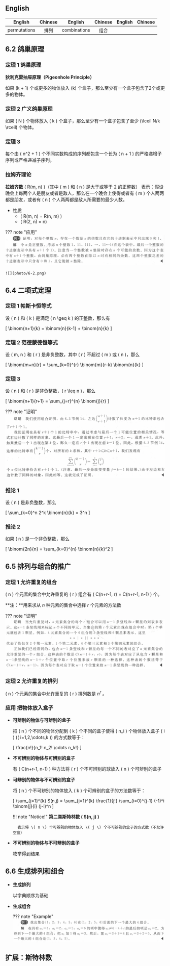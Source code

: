 
## English

|English|Chinese|English|Chinese|English|Chinese|
|:--:|:--:|:--:|:--:|:--:|:--:|
|permutations|排列|combinations|组合|||

## 6.2 鸽巢原理

### 定理 1 鸽巢原理
**狄利克雷抽屉原理（Pigeonhole Principle）**

如果 \(k + 1\) 个或更多的物体放入 \(k\) 个盒子，那么至少有一个盒子包含了2个或更多的物体。

### 定理 2 广义鸽巢原理
如果 \( N \) 个物体放入 \( k \) 个盒子，那么至少有一个盒子包含了至少 \(\lceil N/k \rceil\) 个物体。

### 定理 3
每个由 \( n^2 + 1 \) 个不同实数构成的序列都包含一个长为 \( n + 1 \) 的严格递增子序列或严格递减子序列。

### 拉姆齐理论
**拉姆齐数**   \( R(m, n) \)（其中 \( m \) 和 \( n \) 是大于或等于 2 的正整数）
表示：假设晚会上每两个人是朋友或者是敌人，那么在一个晚会上使得或者有 \( m \) 个人两两都是朋友，或者有 \( n \) 个人两两都是敌人所需要的最少人数。  

- 性质
    - \( R(m, n) = R(n, m) \)
    - \( R(2, n) = n\)

??? note "应用"
    ![](photo/6-1.png)
    
    ![](photo/6-2.png)


## 6.4 二项式定理

### 定理 1 帕斯卡恒等式  
设 \( n \) 和 \( k \) 是满足 \( n \geq k \) 的正整数，那么有  

\[
\binom{n+1}{k} = \binom{n}{k-1} + \binom{n}{k}
\]


### 定理 2 范德蒙德恒等式 
设 \( m, n \) 和 \( r \) 是非负整数，其中 \( r \) 不超过 \( m \) 或 \( n \)，那么  

\[
\binom{m+n}{r} = \sum_{k=0}^{r} \binom{m}{r-k} \binom{n}{k}
\]

### 定理 3  
设 \( n \) 和 \( r \) 是非负整数，\( r \leq n \)，那么  

\[
\binom{n+1}{r+1} = \sum_{j=r}^{n} \binom{j}{r}
\]

??? note "证明"
    ![](photo/6-3.png)

### 推论 1  
设 \( n \) 是非负整数，那么  

\[
\sum_{k=0}^n 2^k \binom{n}{k} = 3^n
\]

### 推论 2  
如果 \( n \) 是一个非负整数，那么  

\[
\binom{2n}{n} = \sum_{k=0}^{n} \binom{n}{k}^2
\]

## 6.5 排列与组合的推广
### 定理 1 允许重复的组合
\( n \) 个元素的集合中允许重复的 \( r \) 组合有 \( C(n+r-1, r) = C(n+r-1, n-1) \) 个。

**注：**用来求从 $n$ 种元素的集合中选择 $r$ 个元素的方法数

??? note "证明"
    ![](photo/6-4.png)

### 定理 2 允许重复的排列
\( n \) 个元素的集合中允许重复的 \( r \) 排列数是 $n^r$ 。

### 应用 把物体放入盒子
- **可辨别的物体与可辨别的盒子**

    把 \( n \) 个不同的物体分配到 \( k \) 个不同的盒子使得 \( n_i \) 个物体放入盒子 \( i \) (\( i=1,2,\cdots,k \)) 的方式数等于：

    \[
    \frac{n!}{n_1! n_2! \cdots n_k!}
    \]

- **不可辨别的物体与可辨别的盒子**

    有 \( C(n+r-1, n-1) \) 种方法将 \( r \) 个不可辨别的球放入 \( n \) 个可辨别的盒子

- **可辨别的物体与不可辨别的盒子**

    将 \( n \) 个不可辨别的物体放入 \( k \) 个可辨别的盒子的方法数等于：
        
    \[ 
    \sum_{j=1}^{k} S(n,j) = \sum_{j=1}^{k} \frac{1}{j!} \sum_{i=0}^{j-1} (-1)^i \binom{j}{i} (j-i)^n 
    \]

    !!! note "Notice!"
        **第二类斯特林数 \( S(n, j) \)**
        
        表示将 \( n \) 个可辨别的物体放入 \( j \) 个不可辨别的盒子的方式数（不允许空盒）

- **不可辨别的物体与不可辨别的盒子**
    
    枚举得到结果

## 6.6 生成排列和组合
- **生成排列**

    以字典顺序为基础

- **生成组合**

    ??? note "Example"
        ![](photo/6-5.png)

## 扩展：斯特林数
